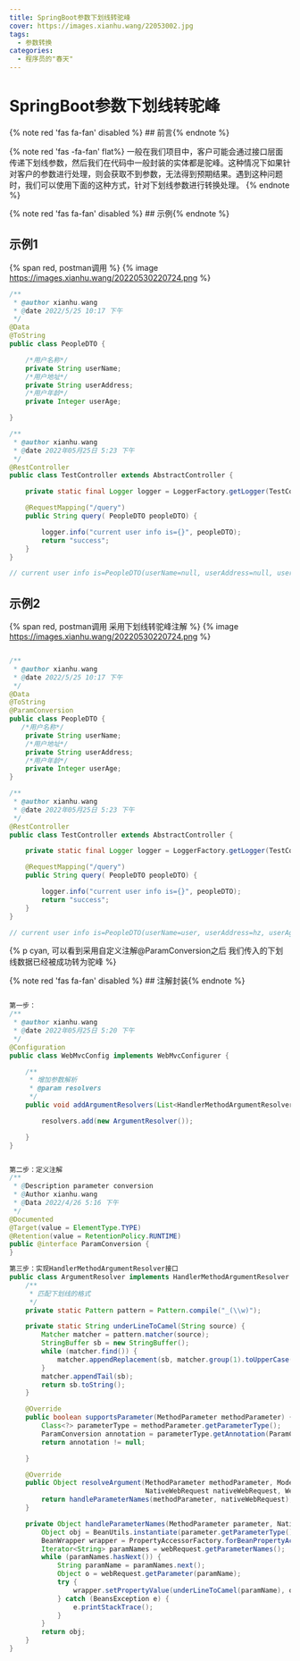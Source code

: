 ```yaml
---
title: SpringBoot参数下划线转驼峰
cover: https://images.xianhu.wang/22053002.jpg
tags:
  - 参数转换 
categories:
  - 程序员的"春天"
---
```


# SpringBoot参数下划线转驼峰

{% note red 'fas fa-fan' disabled %} ## 前言{% endnote %}

{% note red  'fas -fa-fan' flat%} 
一般在我们项目中，客户可能会通过接口层面传递下划线参数，然后我们在代码中一般封装的实体都是驼峰。这种情况下如果针对客户的参数进行处理，则会获取不到参数，无法得到预期结果。遇到这种问题时，我们可以使用下面的这种方式，针对下划线参数进行转换处理。
{% endnote %}

{% note red 'fas fa-fan' disabled %} ## 示例{% endnote %}
## 示例1
{% span red, postman调用 %}
{% image https://images.xianhu.wang/20220530220724.png %}
```java
/**
 * @author xianhu.wang
 * @date 2022/5/25 10:17 下午
 */
@Data
@ToString
public class PeopleDTO {

    /*用户名称*/
    private String userName;
    /*用户地址*/
    private String userAddress;
    /*用户年龄*/
    private Integer userAge;

}
```
```java
/**
 * @author xianhu.wang
 * @date 2022年05月25日 5:23 下午
 */
@RestController
public class TestController extends AbstractController {

    private static final Logger logger = LoggerFactory.getLogger(TestController.class);

    @RequestMapping("/query")
    public String query( PeopleDTO peopleDTO) {

        logger.info("current user info is={}", peopleDTO);
        return "success";
    }
}

// current user info is=PeopleDTO(userName=null, userAddress=null, userAge=null)
```

## 示例2
{% span red, postman调用 采用下划线转驼峰注解 %}
{% image https://images.xianhu.wang/20220530220724.png %}

```java

/**
 * @author xianhu.wang
 * @date 2022/5/25 10:17 下午
 */
@Data
@ToString
@ParamConversion
public class PeopleDTO {
   /*用户名称*/
    private String userName;
    /*用户地址*/
    private String userAddress;
    /*用户年龄*/
    private Integer userAge;
}
```
```java
/**
 * @author xianhu.wang
 * @date 2022年05月25日 5:23 下午
 */
@RestController
public class TestController extends AbstractController {

    private static final Logger logger = LoggerFactory.getLogger(TestController.class);

    @RequestMapping("/query")
    public String query( PeopleDTO peopleDTO) {

        logger.info("current user info is={}", peopleDTO);
        return "success";
    }
}

// current user info is=PeopleDTO(userName=user, userAddress=hz, userAge=15)
```
{% p cyan, 可以看到采用自定义注解@ParamConversion之后 我们传入的下划线数据已经被成功转为驼峰 %}

{% note red 'fas fa-fan' disabled %} ## 注解封装{% endnote %}

```java

第一步：
/**
 * @author xianhu.wang
 * @date 2022年05月25日 5:20 下午
 */
@Configuration
public class WebMvcConfig implements WebMvcConfigurer {

    /**
     * 增加参数解析
     * @param resolvers
     */
    public void addArgumentResolvers(List<HandlerMethodArgumentResolver> resolvers) {

        resolvers.add(new ArgumentResolver());

    }
}


第二步：定义注解
/**
 * @Description parameter conversion
 * @Author xianhu.wang
 * @Data 2022/4/26 5:16 下午
 */
@Documented
@Target(value = ElementType.TYPE)
@Retention(value = RetentionPolicy.RUNTIME)
public @interface ParamConversion {
}

第三步：实现HandlerMethodArgumentResolver接口
public class ArgumentResolver implements HandlerMethodArgumentResolver {
    /**
     * 匹配下划线的格式
     */
    private static Pattern pattern = Pattern.compile("_(\\w)");

    private static String underLineToCamel(String source) {
        Matcher matcher = pattern.matcher(source);
        StringBuffer sb = new StringBuffer();
        while (matcher.find()) {
            matcher.appendReplacement(sb, matcher.group(1).toUpperCase());
        }
        matcher.appendTail(sb);
        return sb.toString();
    }

    @Override
    public boolean supportsParameter(MethodParameter methodParameter) {
        Class<?> parameterType = methodParameter.getParameterType();
        ParamConversion annotation = parameterType.getAnnotation(ParamConversion.class);
        return annotation != null;

    }

    @Override
    public Object resolveArgument(MethodParameter methodParameter, ModelAndViewContainer modelAndViewContainer,
                                  NativeWebRequest nativeWebRequest, WebDataBinderFactory webDataBinderFactory) throws Exception {
        return handleParameterNames(methodParameter, nativeWebRequest);
    }

    private Object handleParameterNames(MethodParameter parameter, NativeWebRequest webRequest) {
        Object obj = BeanUtils.instantiate(parameter.getParameterType());
        BeanWrapper wrapper = PropertyAccessorFactory.forBeanPropertyAccess(obj);
        Iterator<String> paramNames = webRequest.getParameterNames();
        while (paramNames.hasNext()) {
            String paramName = paramNames.next();
            Object o = webRequest.getParameter(paramName);
            try {
                wrapper.setPropertyValue(underLineToCamel(paramName), o);
            } catch (BeansException e) {
                e.printStackTrace();
            }
        }
        return obj;
    }
}

```